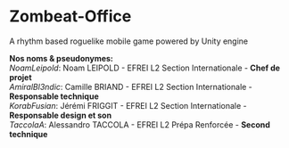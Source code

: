 # Zombeat-Office
A rhythm based roguelike mobile game powered by Unity engine

__Nos noms & pseudonymes:__<br />
    *NoamLeipold*: Noam LEIPOLD - EFREI L2 Section Internationale - **Chef de projet**<br />
    *AmiralBl3ndic*: Camille BRIAND - EFREI L2 Section Internationale - **Responsable technique**<br />
    *KorabFusian*: Jérémi FRIGGIT - EFREI L2 Section Internationale - **Responsable design et son**<br />
    *TaccolaA*: Alessandro TACCOLA - EFREI L2 Prépa Renforcée - **Second technique**<br />
